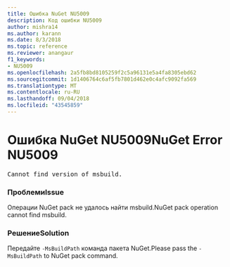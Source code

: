 ```yaml
---
title: Ошибка NuGet NU5009
description: Код ошибки NU5009
author: mishra14
ms.author: karann
ms.date: 8/3/2018
ms.topic: reference
ms.reviewer: anangaur
f1_keywords:
- NU5009
ms.openlocfilehash: 2a5fb8bd8105259f2c5a96131e5a4fa8305ebd62
ms.sourcegitcommit: 1d1406764c6af5fb7801d462e0c4afc9092fa569
ms.translationtype: MT
ms.contentlocale: ru-RU
ms.lasthandoff: 09/04/2018
ms.locfileid: "43545859"
---
```

# <a name="nuget-error-nu5009"></a><span data-ttu-id="2fedb-103">Ошибка NuGet NU5009</span><span class="sxs-lookup"><span data-stu-id="2fedb-103">NuGet Error NU5009</span></span>
<pre>Cannot find version of msbuild.</pre>

### <a name="issue"></a><span data-ttu-id="2fedb-104">Проблеми</span><span class="sxs-lookup"><span data-stu-id="2fedb-104">Issue</span></span>

<span data-ttu-id="2fedb-105">Операции NuGet pack не удалось найти msbuild.</span><span class="sxs-lookup"><span data-stu-id="2fedb-105">NuGet pack operation cannot find msbuild.</span></span>


### <a name="solution"></a><span data-ttu-id="2fedb-106">Решение</span><span class="sxs-lookup"><span data-stu-id="2fedb-106">Solution</span></span>

<span data-ttu-id="2fedb-107">Передайте `-MsBuildPath` команда пакета NuGet.</span><span class="sxs-lookup"><span data-stu-id="2fedb-107">Please pass the `-MsBuildPath` to NuGet pack command.</span></span>


